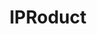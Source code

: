 ---
layout: default
description: The IPRoduct project seeks to link innovative goods to the patents upon
  which they are based. By directly linking products to patents, this project tracks
  innovation to the point where it meets consumers, the true commercial end point
  of investments in Science & Technology. The output of the project is a database
  of linked product-patent pairs that is made publicly available.
record_creation_timestamp: 12/4/2020 17:20:46
shortname: iproduct
tags: Products
title: IPRoduct
url: https://iproduct.io/app
uuid: 303ce18b-f411-4752-9fe6-d4fcc369f43c
---